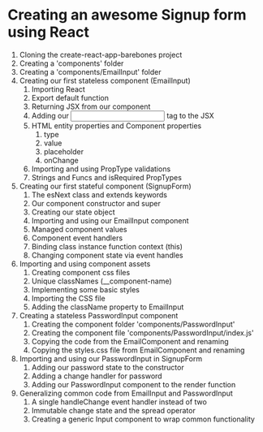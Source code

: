 # Creating an awesome Signup form using React

1. Cloning the create-react-app-barebones project
2. Creating a 'components' folder
3. Creating a 'components/EmailInput' folder
4. Creating our first stateless component (EmailInput)
    1. Importing React
    2. Export default function
    3. Returning JSX from our component
    4. Adding our <input> tag to the JSX
    5. HTML entity properties and Component properties
        1. type
        2.  value
        3.  placeholder
        4.  onChange
    6. Importing and using PropType validations
    7. Strings and Funcs and isRequired PropTypes
5. Creating our first stateful component (SignupForm)
    1. The esNext class and extends keywords
    2. Our component constructor and super
    3. Creating our state object
    4. Importing and using our EmailInput component
    5. Managed component values
    6. Component event handlers
    7. Binding class instance function context (this)
    8. Changing component state via event handles
6. Importing and using component assets
    1. Creating component css files
    2. Unique classNames (__component-name)
    3. Implementing some basic styles
    4. Importing the CSS file
    5. Adding the className property to EmailInput
7. Creating a stateless PasswordInput component
    1. Creating the component folder 'components/PasswordInput'
    2. Creating the component file 'components/PasswordInput/index.js'
    3. Copying the code from the EmailComponent and renaming
    4. Copying the styles.css file from EmailComponent and renaming
8. Importing and using our PasswordInput in SignupForm
    1. Adding our password state to the constructor
    2. Adding a change handler for password
    3. Adding our PasswordInput component to the render function
9. Generalizing common code from EmailInput and PasswordInput
    1. A single handleChange event handler instead of two
    2. Immutable change state and the spread operator
    3. Creating a generic Input component to wrap common functionality
